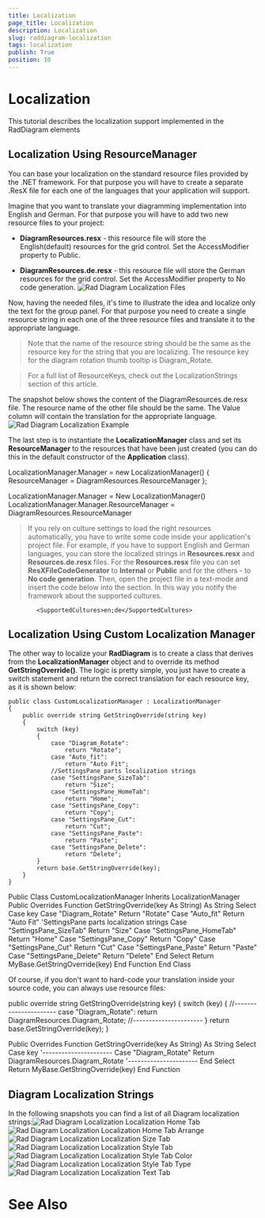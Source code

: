 ```yaml
---
title: Localization
page_title: Localization
description: Localization
slug: raddiagram-localization
tags: localization
publish: True
position: 10
---
```


# Localization



This tutorial describes the localization support implemented in the RadDiagram elements

## Localization Using ResourceManager

You can base your localization on the standard resource files provided by the .NET framework. For that purpose you will have to create a separate .ResX file for each one of the languages that your application will support.
		

Imagine that you want to translate your diagramming implementation into English and German. For that purpose you will have to add two new resource files to your project:
		

* __DiagramResources.resx__ -  this resource file will store the English(default) resources for the grid control. Set the AccessModifier property to Public.
			

* __DiagramResources.de.resx__ - this resource file will store the German resources for the grid control. Set the AccessModifier property to No code generation.
			![Rad Diagram Localization Files](images/RadDiagram_Localization_Files.png)

Now, having the needed files, it's time to illustrate the idea and localize only the text for the group panel. For that purpose you need to create a single resource string in each one of the three resource files and translate it to the appropriate language. 

>Note that the name of the resource string should be the same as the resource key for the string that you are localizing. The resource key for the diagram rotation thumb tooltip is Diagram_Rotate. 

>For a full list of ResourceKeys, check out the LocalizationStrings section of this article. 

The snapshot below shows the content of the DiagramResources.de.resx file. The resource name of the other file should be the same. The Value column will contain the translation for the appropriate language.![Rad Diagram Localization Example](images/RadDiagram_Localization_Example.png)

The last step is to instantiate the __LocalizationManager__ class and set its __ResourceManager__ to the resources that have been just created (you can do this in the default constructor of the __Application__ class).
		

	
LocalizationManager.Manager = new LocalizationManager()
{
    ResourceManager = DiagramResources.ResourceManager
};		  
		  



	
LocalizationManager.Manager = New LocalizationManager()
LocalizationManager.Manager.ResourceManager = DiagramResources.ResourceManager  
		  



>If you rely on culture settings to load the right resources automatically, you have to write some code inside your application's project file. For example, if you have to support English and German languages, you can store the localized strings in __Resources.resx__ and __Resources.de.resx__ files. For the __Resources.resx__ file you can set __ResXFileCodeGenerator__ to __Internal__ or __Public__ and for the others - to __No code generation__. Then, open the project file in a text-mode and insert the code below into the 
			 <PropertyGroup> section. In this way you notify the framework about the supported cultures.
		  
			<SupportedCultures>en;de</SupportedCultures>
			

## Localization Using Custom Localization Manager

The other way to localize your __RadDiagram__ is to create a class that derives from the __LocalizationManager__ object and to override its method __GetStringOverride()__. The logic is pretty simple, you just have to create a switch statement and return the correct translation for each resource key, as it is shown below: 
		

	
    public class CustomLocalizationManager : LocalizationManager
    {
        public override string GetStringOverride(string key)
        {
            switch (key)
            {
                case "Diagram_Rotate":
                    return "Rotate";
                case "Auto_fit":
                    return "Auto Fit";
                //SettingsPane parts localization strings
                case "SettingsPane_SizeTab":
                    return "Size";
                case "SettingsPane_HomeTab":
                    return "Home";
                case "SettingsPane_Copy":
                    return "Copy";
                case "SettingsPane_Cut":
                    return "Cut";
                case "SettingsPane_Paste":
                    return "Paste";
                case "SettingsPane_Delete":
                    return "Delete";
            }
            return base.GetStringOverride(key);
        }
    }		  
		  



	
Public Class CustomLocalizationManager
	Inherits LocalizationManager
	Public Overrides Function GetStringOverride(key As String) As String
		Select Case key
			Case "Diagram_Rotate"
				Return "Rotate"
			Case "Auto_fit"
				Return "Auto Fit"
			'SettingsPane parts localization strings
			Case "SettingsPane_SizeTab"
				Return "Size"
			Case "SettingsPane_HomeTab"
				Return "Home"
			Case "SettingsPane_Copy"
				Return "Copy"
			Case "SettingsPane_Cut"
				Return "Cut"
			Case "SettingsPane_Paste"
				Return "Paste"
			Case "SettingsPane_Delete"
				Return "Delete"
		End Select
		Return MyBase.GetStringOverride(key)
	End Function
End Class		  
		  



Of course, if you don't want to hard-code your translation inside your source code, you can always use resource files:
		

	
public override string GetStringOverride(string key)
{
    switch (key)
    {
        //----------------------
        case "Diagram_Rotate":
            return DiagramResources.Diagram_Rotate;
        //----------------------
    }
    return base.GetStringOverride(key);
}		  
		  



	
Public Overrides Function GetStringOverride(key As String) As String
	Select Case key
		'----------------------
		Case "Diagram_Rotate"
			Return DiagramResources.Diagram_Rotate
		'----------------------
	End Select
	Return MyBase.GetStringOverride(key)
End Function		  
		  



## Diagram Localization Strings

In the following snapshots you can find a list of all Diagram localization strings:![Rad Diagram Localization Localization Home Tab](images/RadDiagram_Localization_LocalizationHomeTab.png)![Rad Diagram Localization Localization Home Tab Arrange](images/RadDiagram_Localization_LocalizationHomeTabArrange.png)![Rad Diagram Localization Localization Size Tab](images/RadDiagram_Localization_LocalizationSizeTab.png)![Rad Diagram Localization Localization Style Tab](images/RadDiagram_Localization_LocalizationStyleTab.png)![Rad Diagram Localization Localization Style Tab Color](images/RadDiagram_Localization_LocalizationStyleTabColor.png)![Rad Diagram Localization Localization Style Tab Type](images/RadDiagram_Localization_LocalizationStyleTabType.png)![Rad Diagram Localization Localization Text Tab](images/RadDiagram_Localization_LocalizationTextTab.png)

# See Also
